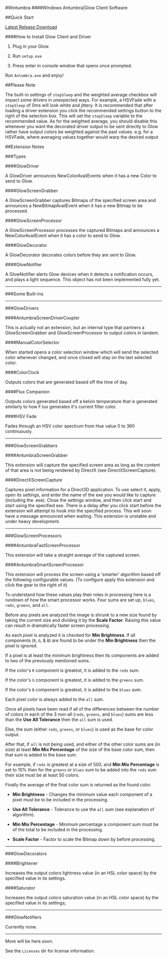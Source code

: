 #Wintumbra
####Windows Antumbra|Glow Client Software

##Quick Start

[Latest Release Download](https://github.com/TeamAntumbra/wintumbra/releases/latest)

####How to Install Glow Client and Driver

1) Plug in your Glow.

2) Run `setup.exe`

3) Press enter in console window that opens once prompted.

Run `Antumbra.exe` and enjoy!

##Please Note

The built-in settings of `stepSleep` and the weighted average checkbox will impact some
drivers in unexpected ways. For example, a HSVFade with a `stepSleep` of 0ms will look white and jittery.
It is recommended that after loading a driver extension you click the recommended settings button to the
right of the selection box. This will set the `stepSleep` variable to the recommended value. As for the weighted
average, you should disable this whenever you want the decorated driver output to be sent directly to Glow rather
have output colors be weighted against the past values. 
e.g. for a HSVFade, where averaging values together would warp the desired output

##Extension Notes

###Types

####GlowDriver

A GlowDriver announces NewColorAvailEvents when it has a new Color to 
send to Glow.

####GlowScreenGrabber

A GlowScreenGrabber captures Bitmaps of the specified screen area and announces 
a NewBitmapAvailEvent when it has a new Bitmap to be processed.

####GlowScreenProcessor

A GlowScreenProcessor processes the captured Bitmaps and announces a 
NewColorAvailEvent when it has a color to send to Glow.

####GlowDecorator

A GlowDecorator decorates colors before they are sent to Glow.

####GlowNotifier

A GlowNotifier alerts Glow devices when it detects a notification occurs, and plays a 
light sequence. This object has not been implemented fully yet.

-----------------------

###Some Built-ins

---------

###GlowDrivers


####AntumbraScreenDriverCoupler

This is actually not an extension, but an internal type that partners a GlowScreenGrabber and
GlowScreenProcessor to output colors in tandem.


####ManualColorSelector

When started opens a color selection window which will send the selected color whenever changed,
and once closed will stay on the last selected color.


####ColorClock

Outputs colors that are generated based off the time of day.


####Flux Companion

Outputs colors generated based off a kelvin temperature that is generated similarly to how F.lux generates
it's current filter color.

####HSV Fade

Fades through an HSV color spectrum from Hue value 0 to 360 continuously.

--------

###GlowScreenGrabbers

####AntumbraScreenGrabber

This extension will capture the specified screen area as long as the content of that area
is not being rendered by DirectX (see DirectXScreenCapture).

####DirectXScreenCapture

Captures pixel information for a Direct3D application. To use select it, apply, open its settings, and
enter the name of the exe you would like to capture (including the .exe). Close the settings window, and
then click start and start using the specified exe. There is a delay after you click start before the extension will
attempt to hook into the specified process. This will soon have a message announced when waiting. This extension is unstable and under heavy development.

------

###GlowScreenProcessors

####AntumbraFastScreenProcessor

This extension will take a straight average of the captured screen.

####AntumbraSmartScreenProcessor

This extension will process the screen using a 'smarter' algorithm based off the following 
configurable values. (To configure apply this extension and click the gear to the right of it)

To understand how these values play their roles in processing here is a rundown of how the smart
processor works. Four sums are set up, `blues`, `reds`, `greens`, and `all`. 

Before any pixels are analyzed the image is shrunk to a new size found by taking the current
size and dividing it by the **Scale Factor**. Raising this value can result in dramatically faster
screen processing.

As each pixel is analyzed it is checked for **Min Brightness**. If all components (`R`, `G`, & `B`) are
found to be under the **Min Brightness** then the pixel is ignored.

If a pixel is at least the minimum brightness then its components are added to two of the previously mentioned sums.

If the color's `R` component is greatest, it is added to the `reds` sum.

If the color's `G` component is greatest, it is added to the `greens` sum.

If the color's `B` component is greatest, it is added to the `blues` sum.

Each pixel color is always added to the `all` sum.

Once all pixels have been read if all of the differences between the number of colors in each of the 3 non-all (`reds`, 
`greens`, and `blues`) sums are less than the **Use All Tolerance** then the `all` sum is used.

Else, the sum (either `reds`, `greens`, or `blues`) is used as the base for color output.

After that, if `all` is not being used, and either of the other color sums are (in size) 
at least **Min Mix Percentage** of the size of the base color sum, then that sum is added 
to the base sum.

For example, if `reds` is greatest at a size of 500, and **Min Mix Percentage** is set to 10% then for the `greens` or `blues` sum
to be added into the `reds` sum their size must be at least 50 colors.

Finally the average of the final color sum is returned as the found color.

* **Min Brightness** - Changes the minimum value each component of a pixel must be to be included in the processing.

* **Use All Tolerance** - Tolerance to use the `all` sum (see explanation of algorithm).

* **Min Mix Percentage** - Minimum percentage a component sum must be of the total to be included in the processing.

* **Scale Factor** - Factor to scale the Bitmap down by before processing.

-----

###GlowDecorators

####Brightener

Increases the output colors lightness value (in an HSL color space) by the specified value in its settings.

####Saturator

Increases the output colors saturation value (in an HSL color space) by the specified value in its settings;

-----

###GlowNotifiers

Currently none.

------

More will be here soon.

See the `Licenses` dir for license information.

